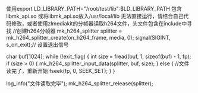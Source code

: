 使用export LD_LIBRARY_PATH="/root/test/lib":$LD_LIBRARY_PATH  包含libmk_api.so
或将libmk_api.so放入/usr/local/lib
无法直接运行，请结合自己代码修改，或者使用zlmediakit的分帧器读取h264文件，头文件包含在include中寻找
//创建h264分帧器
mk_h264_splitter splitter = mk_h264_splitter_create(on_h264_frame, media, 0);
signal(SIGINT, s_on_exit);// 设置退出信号

char buf[1024];
while (!exit_flag) {
    int size = fread(buf, 1, sizeof(buf) - 1, fp);
    if (size > 0) {
        mk_h264_splitter_input_data(splitter, buf, size);
    } else {
        //文件读完了，重新开始
        fseek(fp, 0, SEEK_SET);
    }
}

log_info("文件读取完毕");
mk_h264_splitter_release(splitter);